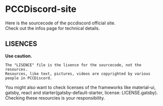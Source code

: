 # PCCDiscord-site

Here is the sourcecode of the pccdiscord official site.  
Check out the infos page for technical details.

## LISENCES

**Use caution.**

```
The "LISENCE" file is the lisence for the sourcecode, not the resources.
Resources, like text, pictures, videos are copyrighted by various people in PCCDiscord.
```

You might also want to check licenses of the frameworks like material-ui, gatsby, react and starter(gatsby-default-starter, license: LICENSE.gatsby).
Checking these resourcies is your responsibility.
